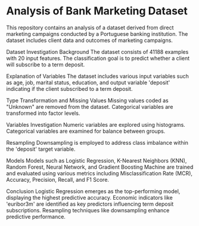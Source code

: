 # Analysis of Bank Marketing Dataset

This repository contains an analysis of a dataset derived from direct marketing campaigns conducted by a Portuguese banking institution. The dataset includes client data and outcomes of marketing campaigns.

Dataset Investigation
Background
The dataset consists of 41188 examples with 20 input features. The classification goal is to predict whether a client will subscribe to a term deposit.

Explanation of Variables
The dataset includes various input variables such as age, job, marital status, education, and output variable 'deposit' indicating if the client subscribed to a term deposit.

Type Transformation and Missing Values
Missing values coded as "Unknown" are removed from the dataset. Categorical variables are transformed into factor levels.

Variables Investigation
Numeric variables are explored using histograms. Categorical variables are examined for balance between groups.

Resampling
Downsampling is employed to address class imbalance within the 'deposit' target variable.

Models
Models such as Logistic Regression, K-Nearest Neighbors (KNN), Random Forest, Neural Network, and Gradient Boosting Machine are trained and evaluated using various metrics including Misclassification Rate (MCR), Accuracy, Precision, Recall, and F1 Score.

Conclusion
Logistic Regression emerges as the top-performing model, displaying the highest predictive accuracy. Economic indicators like 'euribor3m' are identified as key predictors influencing term deposit subscriptions. Resampling techniques like downsampling enhance predictive performance.
